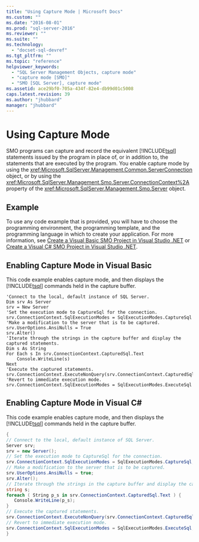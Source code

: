 ```yaml
---
title: "Using Capture Mode | Microsoft Docs"
ms.custom: ""
ms.date: "2016-08-01"
ms.prod: "sql-server-2016"
ms.reviewer: ""
ms.suite: ""
ms.technology: 
  - "docset-sql-devref"
ms.tgt_pltfrm: ""
ms.topic: "reference"
helpviewer_keywords: 
  - "SQL Server Management Objects, capture mode"
  - "capture mode [SMO]"
  - "SMO [SQL Server], capture mode"
ms.assetid: ace29bf0-705a-434f-82e4-db99d01c5008
caps.latest.revision: 39
ms.author: "jhubbard"
manager: "jhubbard"
---
```

# Using Capture Mode
  SMO programs can capture and record the equivalent [!INCLUDE[tsql](../../../advanced-analytics/r-services/includes/tsql-md.md)] statements issued by the program in place of, or in addition to, the statements that are executed by the program. You enable capture mode by using the <xref:Microsoft.SqlServer.Management.Common.ServerConnection> object, or by using the <xref:Microsoft.SqlServer.Management.Smo.Server.ConnectionContext%2A> property of the <xref:Microsoft.SqlServer.Management.Smo.Server> object.  
  
## Example  
To use any code example that is provided, you will have to choose the programming environment, the programming template, and the programming language in which to create your application. For more information, see [Create a Visual Basic SMO Project in Visual Studio .NET](../../../relational-databases/server-management-objects-smo/how-to-create-a-visual-basic-smo-project-in-visual-studio-.net.md) or [Create a Visual C&#35; SMO Project in Visual Studio .NET](../../../relational-databases/server-management-objects-smo/how-to-create-a-visual-csharp-smo-project-in-visual-studio-.net.md).  

  
## Enabling Capture Mode in Visual Basic  
 This code example enables capture mode, and then displays the [!INCLUDE[tsql](../../../advanced-analytics/r-services/includes/tsql-md.md)] commands held in the capture buffer.  
  
```VBNET
'Connect to the local, default instance of SQL Server.
Dim srv As Server
srv = New Server
'Set the execution mode to CaptureSql for the connection.
srv.ConnectionContext.SqlExecutionModes = SqlExecutionModes.CaptureSql
'Make a modification to the server that is to be captured.
srv.UserOptions.AnsiNulls = True
srv.Alter()
'Iterate through the strings in the capture buffer and display the captured statements.
Dim s As String
For Each s In srv.ConnectionContext.CapturedSql.Text
    Console.WriteLine(s)
Next
'Execute the captured statements.
srv.ConnectionContext.ExecuteNonQuery(srv.ConnectionContext.CapturedSql.Text)
'Revert to immediate execution mode. 
srv.ConnectionContext.SqlExecutionModes = SqlExecutionModes.ExecuteSql
```
  
## Enabling Capture Mode in Visual C#  
 This code example enables capture mode, and then displays the [!INCLUDE[tsql](../../../advanced-analytics/r-services/includes/tsql-md.md)] commands held in the capture buffer.  
  
```C#  
{   
// Connect to the local, default instance of SQL Server.   
Server srv;   
srv = new Server();   
// Set the execution mode to CaptureSql for the connection.   
srv.ConnectionContext.SqlExecutionModes = SqlExecutionModes.CaptureSql;   
// Make a modification to the server that is to be captured.   
srv.UserOptions.AnsiNulls = true;   
srv.Alter();   
// Iterate through the strings in the capture buffer and display the captured statements.   
string s;   
foreach ( String p_s in srv.ConnectionContext.CapturedSql.Text ) {   
   Console.WriteLine(p_s);   
}   
// Execute the captured statements.   
srv.ConnectionContext.ExecuteNonQuery(srv.ConnectionContext.CapturedSql.Text);   
// Revert to immediate execution mode.   
srv.ConnectionContext.SqlExecutionModes = SqlExecutionModes.ExecuteSql;   
}  
```  
  
  